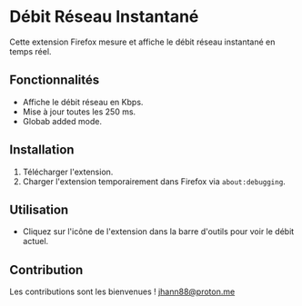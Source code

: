 # Débit Réseau Instantané

Cette extension Firefox mesure et affiche le débit réseau instantané en temps réel.

## Fonctionnalités

- Affiche le débit réseau en Kbps.
- Mise à jour toutes les 250 ms.
- Globab added mode.

## Installation

1. Télécharger l'extension.
2. Charger l'extension temporairement dans Firefox via `about:debugging`.

## Utilisation

- Cliquez sur l'icône de l'extension dans la barre d'outils pour voir le débit actuel.

## Contribution

Les contributions sont les bienvenues ! jhann88@proton.me
